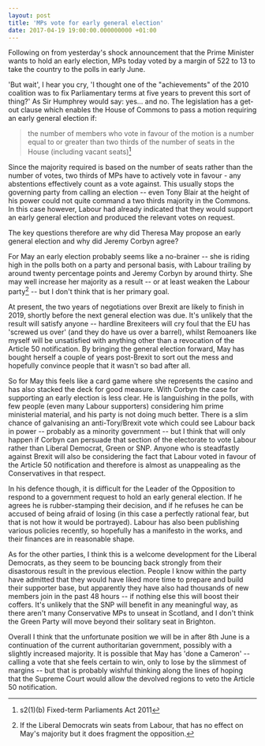 ```yaml
---
layout: post
title: 'MPs vote for early general election'
date: 2017-04-19 19:00:00.000000000 +01:00
---
```


Following on from yesterday's shock announcement that the Prime Minister wants
to hold an early election, MPs today voted by a margin of 522 to 13 to take the
country to the polls in early June.

'But wait', I hear you cry, 'I thought one of the "achievements" of the 2010
coalition was to fix Parliamentary terms at five years to prevent this sort of
thing?' As Sir Humphrey would say: yes... and no. The legislation has a get-out
clause which enables the House of Commons to pass a motion requiring an early
general election if:

> the number of members who vote in favour of the motion is a number equal to or
> greater than two thirds of the number of seats in the House (including vacant
> seats)[^fixed-term-getout]

Since the majority required is based on the number of seats rather than the
number of votes, two thirds of MPs have to actively vote in favour - any
abstentions effectively count as a vote against. This usually stops the
governing party from calling an election -- even Tony Blair at the height of his
power could not quite command a two thirds majority in the Commons. In this case
however, Labour had already indicated that they would support an early general
election and produced the relevant votes on request.

The key questions therefore are why did Theresa May propose an early general
election and why did Jeremy Corbyn agree?

For May an early election probably seems like a no-brainer -- she is riding high
in the polls both on a party and personal basis, with Labour trailing by around
twenty percentage points and Jeremy Corbyn by around thirty. She may well
increase her majority as a result -- or at least weaken the Labour party[^labour-lib-dems]
-- but I don't think that is her primary goal.

At present, the two years of negotiations over Brexit are likely to finish in
2019, shortly before the next general election was due. It's unlikely that the
result will satisfy anyone -- hardline Brexiteers will cry foul that the EU has
'screwed us over' (and they do have us over a barrel), whilst Remoaners like
myself will be unsatisfied with anything other than a revocation of the
Article 50 notification. By bringing the general election forward, May has
bought herself a couple of years post-Brexit to sort out the mess and hopefully
convince people that it wasn't so bad after all.

So for May this feels like a card game where she represents the casino and has also
stacked the deck for good measure. With Corbyn the case for supporting an early
election is less clear. He is languishing in the polls, with few people (even
many Labour supporters) considering him prime ministerial material, and his party
is not doing much better. There is a slim chance of galvanising an anti-Tory/Brexit
vote which could see Labour back in power -- probably as a minority government --
but I think that will only happen if Corbyn can persuade that section of the
electorate to vote Labour rather than Liberal Democrat, Green or SNP. Anyone who
is steadfastly against Brexit will also be considering the fact that Labour
voted in favour of the Article 50 notification and therefore is almost as
unappealing as the Conservatives in that respect.

In his defence though, it is difficult for the Leader of the Opposition to
respond to a government request to hold an early general election. If he agrees
he is rubber-stamping their decision, and if he refuses he can be accused of
being afraid of losing (in this case a perfectly rational fear, but that is not
how it would be portrayed). Labour has also been publishing various policies
recently, so hopefully has a manifesto in the works, and their finances are in
reasonable shape.

As for the other parties, I think this is a welcome development for the Liberal
Democrats, as they seem to be bouncing back strongly from their disastorous
result in the previous election. People I know within the party have admitted
that they would have liked more time to prepare and build their supporter base,
but apparently they have also had thousands of new members join in the past 48
hours -- if nothing else this will boost their coffers. It's unlikely that the
SNP will benefit in any meaningful way, as there aren't many Conservative MPs
to unseat in Scotland, and I don't think the Green Party will move beyond their
solitary seat in Brighton.

Overall I think that the unfortunate position we will be in after 8th June is a
continuation of the current authoritarian government, possibly with a slightly
increased majority. It is possible that May has 'done a Cameron' -- calling a
vote that she feels certain to win, only to lose by the slimmest of margins --
but that is probably wishful thinking along the lines of hoping that the Supreme
Court would allow the devolved regions to veto the Article 50 notification.

[^fixed-term-getout]: s2(1)(b) Fixed-term Parliaments Act 2011

[^labour-lib-dems]: If the Liberal Democrats win seats from Labour, that has no effect on May's majority but it does fragment the opposition.
